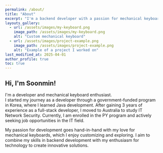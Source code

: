 ```yaml
---
permalink: /about/
title: "About"
excerpt: "I'm a backend developer with a passion for mechanical keyboards. Currently based in Australia, I combine my skills in IT and development to create innovative solutions."
layouts_gallery:
  - url: /assets/images/my-keyboard.png
    image_path: /assets/images/my-keyboard.png
    alt: "Custom mechanical keyboard"
  - url: /assets/images/project-example.png
    image_path: /assets/images/project-example.png
    alt: "Example of a project I worked on"
last_modified_at: 2025-04-01
author_profile: true
toc: true
---
```


## Hi, I'm Soonmin!

I'm a developer and mechanical keyboard enthusiast.  
I started my journey as a developer through a government-funded program in Korea, where I learned Java development. After gaining 3 years of experience as a full-stack developer, I moved to Australia to study IT Network Security. Currently, I am enrolled in the PY program and actively seeking job opportunities in the IT field.

My passion for development goes hand-in-hand with my love for mechanical keyboards, which I enjoy customizing and exploring. I aim to combine my skills in backend development with my enthusiasm for technology to create innovative solutions.
